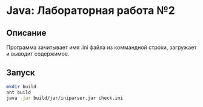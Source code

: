 # Java: Лабораторная работа №2
## Описание
Программа зачитывает имя .ini файла из коммандной строки, загружает и выводит содержимое.
## Запуск
```bash
mkdir build
ant build
java -jar build/jar/iniparser.jar check.ini
```